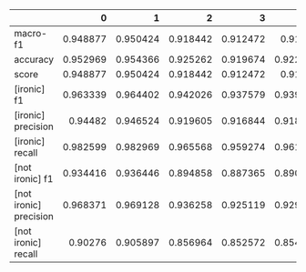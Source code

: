 |                        |        0 |        1 |        2 |        3 |        4 |        5 |        6 |        7 |        8 |        9 |      avg |   median |     mode |        std |
|:-----------------------|---------:|---------:|---------:|---------:|---------:|---------:|---------:|---------:|---------:|---------:|---------:|---------:|---------:|-----------:|
| macro-f1               | 0.948877 | 0.950424 | 0.918442 | 0.912472 | 0.91496  | 0.944685 | 0.908089 | 0.946683 | 0.913613 | 0.918585 | 0.927683 | 0.918585 | 0.918585 | 0.0149354  |
| accuracy               | 0.952969 | 0.954366 | 0.925262 | 0.919674 | 0.922002 | 0.949243 | 0.915949 | 0.951106 | 0.921071 | 0.925262 | 0.93369  | 0.925262 | 0.925262 | 0.013626   |
| score                  | 0.948877 | 0.950424 | 0.918442 | 0.912472 | 0.91496  | 0.944685 | 0.908089 | 0.946683 | 0.913613 | 0.918585 | 0.927683 | 0.918585 | 0.918585 | 0.0149354  |
| [ironic] f1            | 0.963339 | 0.964402 | 0.942026 | 0.937579 | 0.939432 | 0.960564 | 0.934967 | 0.962039 | 0.938996 | 0.9419   | 0.948525 | 0.942026 | 0.942026 | 0.0105021  |
| [ironic] precision     | 0.94482  | 0.946524 | 0.919605 | 0.916844 | 0.918021 | 0.939158 | 0.910526 | 0.939951 | 0.913515 | 0.921388 | 0.927035 | 0.921388 | 0.921388 | 0.0117389  |
| [ironic] recall        | 0.982599 | 0.982969 | 0.965568 | 0.959274 | 0.961866 | 0.982969 | 0.960755 | 0.985191 | 0.965939 | 0.963347 | 0.971048 | 0.965939 | 0.965939 | 0.00922438 |
| [not ironic] f1        | 0.934416 | 0.936446 | 0.894858 | 0.887365 | 0.890487 | 0.928805 | 0.881211 | 0.931328 | 0.888229 | 0.895269 | 0.906841 | 0.895269 | 0.895269 | 0.019361   |
| [not ironic] precision | 0.968371 | 0.969128 | 0.936258 | 0.925119 | 0.929693 | 0.968665 | 0.926644 | 0.972678 | 0.936067 | 0.932699 | 0.946532 | 0.936258 | 0.936258 | 0.0172842  |
| [not ironic] recall    | 0.90276  | 0.905897 | 0.856964 | 0.852572 | 0.854454 | 0.892095 | 0.840025 | 0.89335  | 0.845044 | 0.860728 | 0.870389 | 0.860728 | 0.860728 | 0.0212573  |
